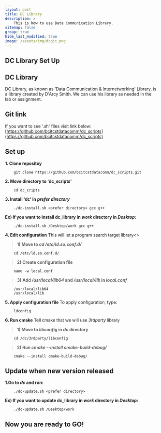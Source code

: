 ```yaml
---
layout: post
title: DC Library
description: >
    This is how to use Data Communication Library.
sitemap: false
group: true
hide_last_modified: true
image: /assets/img/dcgit.png
---
```

## DC Library Set Up


## DC Library
DC Library, as known as 'Data Communication & Internetworking' Library, is a library created by D'Arcy Smith.
We can use his library as needed in the lab or assignment.


## Git link
If you want to see '.sh' files visit link below:<br/>
[https://github.com/bcitcstdatacomm/dc_scripts](https://github.com/bcitcstdatacomm/dc_scripts)
<br/>


## Set up
**1. Clone repositoy**
```
    git clone https://github.com/bcitcstdatacomm/dc_scripts.git
```

**2. Move directory to 'dc_scripts'**
```
    cd dc_cripts
```

**3. Install 'dc' in *prefer directory***
```
    ./dc-install.sh <prefer directory> gcc g++
```
**Ex) If you want to install dc_library in *work* directory in *Desktop*:**
```
    ./dc-install.sh /Desktop/work gcc g++
```

**4. Edit configuration**
This will let a program search target library<>
> **1) Move to *cd /etc/ld.so.conf.d/***
```
    cd /etc/ld.so.conf.d/
```
> **2) Create configuration file**
```
    nano -w local.conf
```
> **3) Add */usr/local/lib64* and */usr/local/lib* in *local.conf***
```
    /usr/local/lib64
    /usr/local/lib
```

**5. Apply configuration file**
To apply configuration, type:
```
    ldconfig
```

**6. Run cmake**
Tell cmake that we will use *3rdparty* library

> **1) Move to *libconfig* in *dc* directory**
```
    cd /dc/3rdparty/libconfig
```
> **2) Run *cmake --install cmake-build-debug/***
```
    cmake --install cmake-build-debug/
```


## Update when new version released
**1.Go to *dc* and run:**
```
    ./dc-update.sh <prefer directory>
```
**Ex) If you want to update dc_library in *work* directory in *Desktop*:**
```
    ./dc-update.sh /Desktop/work
```

## Now you are ready to GO!